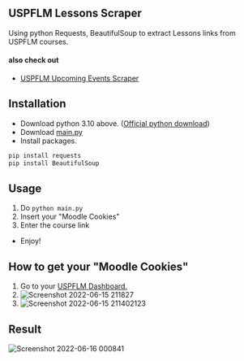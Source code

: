 ## USPFLM Lessons Scraper
Using python Requests, BeautifulSoup to extract Lessons links from USPFLM courses.

#### also check out
- [USPFLM Upcoming Events Scraper](https://github.com/Charlzk05/uspflm-upcoming-events-scraper)

## Installation
- Download python 3.10 above. ([Official python download](https://www.python.org/downloads/))
- Download [main.py](https://github.com/Charlzk05/uspflm-upcoming-events-scrapper/archive/refs/heads/main.zip)
- Install packages.
```python
pip install requests
pip install BeautifulSoup
```

## Usage
1. Do ``python main.py``
2. Insert your "Moodle Cookies"
3. Enter the course link
- Enjoy!

## How to get your "Moodle Cookies"
1. Go to your [USPFLM Dashboard.](https://uspflm.com/my)
2. ![Screenshot 2022-06-15 211827](https://user-images.githubusercontent.com/104715127/173836596-5349b74b-9afc-4b91-af62-9953ba4b9ec7.png)
3. ![Screenshot 2022-06-15 211402123](https://user-images.githubusercontent.com/104715127/173836316-7ff2b46d-3240-4ad6-a09e-bc1f7474d07c.png)

## Result
![Screenshot 2022-06-16 000841](https://user-images.githubusercontent.com/104715127/173874598-6a04ef7b-34af-4c10-b1fe-1cc9d414befb.png)
